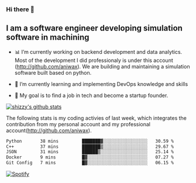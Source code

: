 ### Hi there 👋

## I am a software engineer developing simulation software in machining
- :bar_chart: I’m currently working on backend development and data analytics.
Most of the development I did professionaly is under this account (http://github.com/aniwax). We are building and maintaining a simulation software built based on python. 

- 🌱 I’m currently learning and implementing DevOps knowledge and skills
- :dart: My goal is to find a job in tech and become a startup founder.


[![shizzy's github stats](https://github-readme-stats.vercel.app/api?username=shirzartenwer)](https://github.com/anuraghazra/github-readme-stats)

The following stats is my coding activies of last week, which integrates the contribution from my personal account and my professional account(http://github.com/aniwax). 


 <!--START_SECTION:waka-->

```txt
Python       38 mins         ███████▓░░░░░░░░░░░░░░░░░   30.59 %
C++          37 mins         ███████▒░░░░░░░░░░░░░░░░░   29.67 %
JSON         31 mins         ██████▒░░░░░░░░░░░░░░░░░░   25.14 %
Docker       9 mins          █▓░░░░░░░░░░░░░░░░░░░░░░░   07.27 %
Git Config   7 mins          █▓░░░░░░░░░░░░░░░░░░░░░░░   06.15 %
```

<!--END_SECTION:waka-->
[![Spotify](https://spotify-on-github-git-master.shirzartenwer.vercel.app/api/spotify)](https://open.spotify.com/user/21j6s322bjrhxlx67pyzkc4ki)
